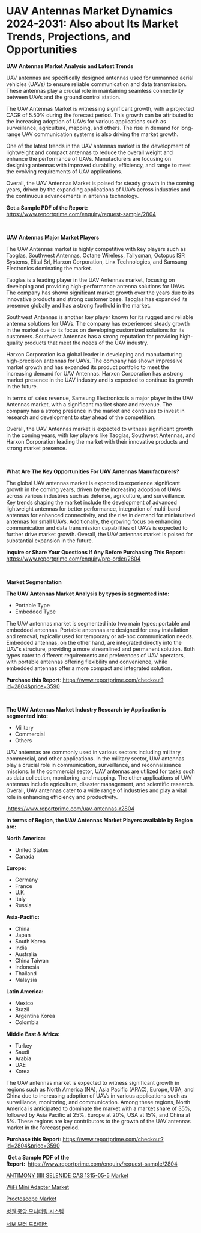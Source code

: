 <p><h1>UAV Antennas Market Dynamics 2024-2031: Also about Its Market Trends, Projections, and Opportunities</h1></p><p><strong>UAV Antennas Market Analysis and Latest Trends</strong></p>
<p><p>UAV antennas are specifically designed antennas used for unmanned aerial vehicles (UAVs) to ensure reliable communication and data transmission. These antennas play a crucial role in maintaining seamless connectivity between UAVs and the ground control station. </p><p>The UAV Antennas Market is witnessing significant growth, with a projected CAGR of 5.50% during the forecast period. This growth can be attributed to the increasing adoption of UAVs for various applications such as surveillance, agriculture, mapping, and others. The rise in demand for long-range UAV communication systems is also driving the market growth.</p><p>One of the latest trends in the UAV antennas market is the development of lightweight and compact antennas to reduce the overall weight and enhance the performance of UAVs. Manufacturers are focusing on designing antennas with improved durability, efficiency, and range to meet the evolving requirements of UAV applications.</p><p>Overall, the UAV Antennas Market is poised for steady growth in the coming years, driven by the expanding applications of UAVs across industries and the continuous advancements in antenna technology.</p></p>
<p><strong>Get a Sample PDF of the Report:&nbsp;</strong> <a href="https://www.reportprime.com/enquiry/request-sample/2804">https://www.reportprime.com/enquiry/request-sample/2804</a></p>
<p>&nbsp;</p>
<p><strong>UAV Antennas Major Market Players</strong></p>
<p><p>The UAV Antennas market is highly competitive with key players such as Taoglas, Southwest Antennas, Octane Wireless, Tallysman, Octopus ISR Systems, Elital Srl, Harxon Corporation, Linx Technologies, and Samsung Electronics dominating the market.</p><p>Taoglas is a leading player in the UAV Antennas market, focusing on developing and providing high-performance antenna solutions for UAVs. The company has shown significant market growth over the years due to its innovative products and strong customer base. Taoglas has expanded its presence globally and has a strong foothold in the market.</p><p>Southwest Antennas is another key player known for its rugged and reliable antenna solutions for UAVs. The company has experienced steady growth in the market due to its focus on developing customized solutions for its customers. Southwest Antennas has a strong reputation for providing high-quality products that meet the needs of the UAV industry.</p><p>Harxon Corporation is a global leader in developing and manufacturing high-precision antennas for UAVs. The company has shown impressive market growth and has expanded its product portfolio to meet the increasing demand for UAV Antennas. Harxon Corporation has a strong market presence in the UAV industry and is expected to continue its growth in the future.</p><p>In terms of sales revenue, Samsung Electronics is a major player in the UAV Antennas market, with a significant market share and revenue. The company has a strong presence in the market and continues to invest in research and development to stay ahead of the competition.</p><p>Overall, the UAV Antennas market is expected to witness significant growth in the coming years, with key players like Taoglas, Southwest Antennas, and Harxon Corporation leading the market with their innovative products and strong market presence.</p></p>
<p>&nbsp;</p>
<p><strong>What Are The Key Opportunities For UAV Antennas Manufacturers?</strong></p>
<p><p>The global UAV antennas market is expected to experience significant growth in the coming years, driven by the increasing adoption of UAVs across various industries such as defense, agriculture, and surveillance. Key trends shaping the market include the development of advanced lightweight antennas for better performance, integration of multi-band antennas for enhanced connectivity, and the rise in demand for miniaturized antennas for small UAVs. Additionally, the growing focus on enhancing communication and data transmission capabilities of UAVs is expected to further drive market growth. Overall, the UAV antennas market is poised for substantial expansion in the future.</p></p>
<p><strong>Inquire or Share Your Questions If Any Before Purchasing This Report:</strong> <a href="https://www.reportprime.com/enquiry/pre-order/2804">https://www.reportprime.com/enquiry/pre-order/2804</a></p>
<p>&nbsp;</p>
<p><strong>Market Segmentation</strong></p>
<p><strong>The UAV Antennas Market Analysis by types is segmented into:</strong></p>
<p><ul><li>Portable Type</li><li>Embedded Type</li></ul></p>
<p><p>The UAV antennas market is segmented into two main types: portable and embedded antennas. Portable antennas are designed for easy installation and removal, typically used for temporary or ad-hoc communication needs. Embedded antennas, on the other hand, are integrated directly into the UAV's structure, providing a more streamlined and permanent solution. Both types cater to different requirements and preferences of UAV operators, with portable antennas offering flexibility and convenience, while embedded antennas offer a more compact and integrated solution.</p></p>
<p><strong>Purchase this Report:&nbsp;</strong><a href="https://www.reportprime.com/checkout?id=2804&price=3590">https://www.reportprime.com/checkout?id=2804&price=3590</a></p>
<p>&nbsp;</p>
<p><strong>The UAV Antennas Market Industry Research by Application is segmented into:</strong></p>
<p><ul><li>Military</li><li>Commercial</li><li>Others</li></ul></p>
<p><p>UAV antennas are commonly used in various sectors including military, commercial, and other applications. In the military sector, UAV antennas play a crucial role in communication, surveillance, and reconnaissance missions. In the commercial sector, UAV antennas are utilized for tasks such as data collection, monitoring, and mapping. The other applications of UAV antennas include agriculture, disaster management, and scientific research. Overall, UAV antennas cater to a wide range of industries and play a vital role in enhancing efficiency and productivity.</p></p>
<p><a href="https://www.reportprime.com/uav-antennas-r2804">&nbsp;https://www.reportprime.com/uav-antennas-r2804</a></p>
<p><strong>In terms of Region, the UAV Antennas Market Players available by Region are:</strong></p>
<p>
    <p> <strong> North America: </strong>
        <ul>
            <li>United States</li>
            <li>Canada</li>
        </ul>
        </p> 
    <p> <strong> Europe: </strong>
        <ul>
            <li>Germany</li>
            <li>France</li>
            <li>U.K.</li>
            <li>Italy</li>
            <li>Russia</li>
        </ul>
        </p> 
    <p> <strong> Asia-Pacific: </strong>
        <ul>
            <li>China</li>
            <li>Japan</li>
            <li>South Korea</li>
            <li>India</li>
            <li>Australia</li>
            <li>China Taiwan</li>
            <li>Indonesia</li>
            <li>Thailand</li>
            <li>Malaysia</li>
        </ul>
        </p> 
    <p> <strong> Latin America: </strong>
        <ul>
            <li>Mexico</li>
            <li>Brazil</li>
            <li>Argentina Korea</li>
            <li>Colombia</li>
        </ul>
        </p> 
    <p> <strong> Middle East & Africa: </strong>
        <ul>
            <li>Turkey</li>
            <li>Saudi</li>
            <li>Arabia</li>
            <li>UAE</li>
            <li>Korea</li>
        </ul>
    </p>
    </p>
<p><p>The UAV antennas market is expected to witness significant growth in regions such as North America (NA), Asia Pacific (APAC), Europe, USA, and China due to increasing adoption of UAVs in various applications such as surveillance, monitoring, and communication. Among these regions, North America is anticipated to dominate the market with a market share of 35%, followed by Asia Pacific at 25%, Europe at 20%, USA at 15%, and China at 5%. These regions are key contributors to the growth of the UAV antennas market in the forecast period.</p></p>
<p><strong>Purchase this Report: </strong><a href="https://www.reportprime.com/checkout?id=2804&price=3590">https://www.reportprime.com/checkout?id=2804&price=3590</a></p>
<p>&nbsp;<strong>Get a Sample PDF of the Report:&nbsp;&nbsp;</strong><a href="https://www.reportprime.com/enquiry/request-sample/2804">https://www.reportprime.com/enquiry/request-sample/2804</a></p>
<p><strong></strong></p>
<p><p><a href="https://medium.com/@leefer759644/antimony-iii-selenide-cas-1315-05-5-market-growth-outlook-from-2024-to-2031-and-it-is-projecting-852c3e815607">ANTIMONY (III) SELENIDE CAS 1315-05-5 Market</a></p><p><a href="https://github.com/elizabethdagraca/Market-Research-Report-List-4/blob/main/wifi-mini-adapter-market.md">WiFi Mini Adapter Market</a></p><p><a href="https://issuu.com/reportprime-2/docs/proctoscope-market-size-2030.pptx">Proctoscope Market</a></p><p><a href="https://medium.com/@tedbernhard1944/%EB%B3%91%EC%9B%90-%EC%A4%91%EC%95%99-%EB%AA%A8%EB%8B%88%ED%84%B0%EB%A7%81-%EC%8B%9C%EC%8A%A4%ED%85%9C-%EC%8B%9C%EC%9E%A5-%EC%A1%B0%EC%82%AC-%EB%B3%B4%EA%B3%A0%EC%84%9C-2024%EB%85%84%EB%B6%80%ED%84%B0-2031%EB%85%84%EA%B9%8C%EC%A7%80-10-4-%EC%9D%98-%EC%95%88%EC%A0%95%EC%A0%81%EC%9D%B8-cagr%EB%A1%9C-%EC%8B%9C%EC%9E%A5-%EC%98%88%EC%B8%A1-%EB%B0%8F-%EC%84%B1%EC%9E%A5-%EC%A0%84%EB%A7%9D-48f9f69d6534">병원 중앙 모니터링 시스템</a></p><p><a href="https://github.com/kimvicki3212024/Market-Research-Report-List-1/blob/main/634307034430.md">서보 모터 드라이버</a></p></p>